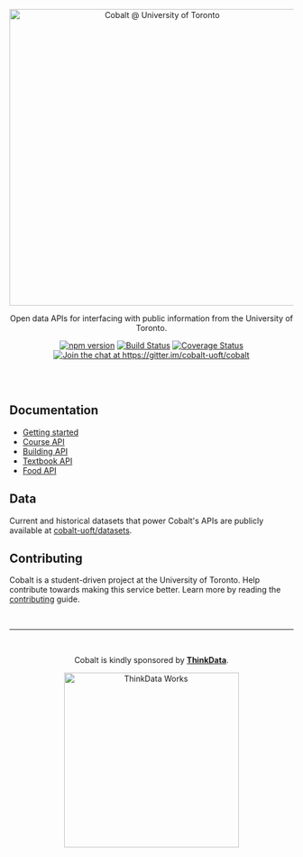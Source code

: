 <p align="center">
  <a href="https://cobalt.qas.im"><img src="https://cobalt.qas.im/assets/img/github_header.png" alt="Cobalt @ University of Toronto" width="526" /></a>
</p>

<p align="center">
  Open data APIs for interfacing with public information from the University of Toronto.
</p>

<p align="center">
  <a href="https://www.npmjs.com/package/cobalt-uoft"><img src="https://badge.fury.io/js/cobalt-uoft.svg" alt="npm version"></a>
  <a href="https://travis-ci.org/cobalt-uoft/cobalt"><img src="https://travis-ci.org/cobalt-uoft/cobalt.svg?branch=master" alt="Build Status"></a>
  <a href="https://coveralls.io/github/cobalt-uoft/cobalt?branch=master"><img src="https://coveralls.io/repos/github/cobalt-uoft/cobalt/badge.svg?branch=master" alt="Coverage Status"></a>
  <a href="https://gitter.im/cobalt-uoft/cobalt?utm_source=badge&utm_medium=badge&utm_campaign=pr-badge&utm_content=badge"><img src="https://badges.gitter.im/cobalt-uoft/cobalt.svg" alt="Join the chat at https://gitter.im/cobalt-uoft/cobalt"></a>
</p>
<br />
<br />

## Documentation

* [Getting started](https://github.com/cobalt-uoft/documentation/blob/master/getting-started/README.md)
* [Course API](https://github.com/cobalt-uoft/documentation/blob/master/endpoints/courses/README.md)
* [Building API](https://github.com/cobalt-uoft/documentation/blob/master/endpoints/buildings/README.md)
* [Textbook API](https://github.com/cobalt-uoft/documentation/blob/master/endpoints/textbooks/README.md)
* [Food API](https://github.com/cobalt-uoft/documentation/blob/master/endpoints/food/README.md)

## Data

Current and historical datasets that power Cobalt's APIs are publicly available at [cobalt-uoft/datasets](https://github.com/cobalt-uoft/datasets/releases).

## Contributing

Cobalt is a student-driven project at the University of Toronto. Help contribute towards making this service better. Learn more by reading the [contributing](https://github.com/cobalt-uoft/documentation/blob/master/getting-started/contributing.md) guide.

<br />

- - -

<br />

<p align="center">
  Cobalt is kindly sponsored by <b><a href="http://thinkdataworks.com">ThinkData</a></b>.
</p>

<p align="center">
  <a href="http://thinkdataworks.com">
    <img src="http://thinkdataworks.com/images/tdwlogo.svg" alt="ThinkData Works" width="310" />
  </a>
</p>
